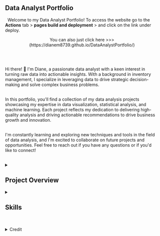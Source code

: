 ## Data Analyst Portfolio<br>
<span style="font size: 8 px;">
&nbsp;
Welcome to my Data Analyst Portfolio! To access the website go to the <b>Actions</b> tab > <b>pages build and deployment</b> > and click on the link under deploy.<br>
<p align="center" width="100%">You can also just click here >>> (https://dianem8739.github.io/DataAnalystPortfolio/)</p><br><br>

Hi there! 👋 I'm Diane, a passionate data analyst with a keen interest in turning raw data into actionable insights. With a background in inventory management, I specialize in leveraging data to drive strategic decision-making and solve complex business problems.<br><br>

In this portfolio, you'll find a collection of my data analysis projects showcasing my expertise in data visualization, statistical analysis, and machine learning. Each project reflects my dedication to delivering high-quality analysis and driving actionable recommendations to drive business growth and innovation.<br><br>

I'm constantly learning and exploring new techniques and tools in the field of data analysis, and I'm excited to collaborate on future projects and opportunities. Feel free to reach out if you have any questions or if you'd like to connect!<br><br>

<details>
<summary><h2>Project Overview</h2></summary>

Below, you'll find a collection of my data analysis projects showcasing my expertise in various areas of data analysis, including data visualization, statistical analysis, and exploratory data analysis.

### Project 1: Sales Analysis Dashboard - Lariat Rental Car Analysis
- **Objective**: Analyze sales data to identify trends, patterns, and opportunities for optimization.
- **Tools Used**: Microsoft Excel and Powerpoint
- **Description**: This project involved cleaning and processing sales data, creating interactive visualizations in Excel, and deriving insights to improve sales performance. Strategies, findings, and suggestions are also included.

### Project 2: Customer Insights Product Analysis - Vehicle Fuel Efficiency Analysis
- **Objective**: Deliver actionable insights and recommendations to the client's online consumer products review site, facilitating the selection and promotion of vehicles with optimal fuel efficiency and cost-effectiveness for consumers.
- **Tools Used**: Microsoft Excel and Powerpoint
- **Description**: Conducting data analysis to identify the factors impacting vehicle fuel efficiency. 

### Project 3: Analysis of Sales and Performance Data
- **Objective**: The objective is to analyze video game sales and performance data to inform strategic decisions, maximize sales, and optimize return on investment for gaming companies.
- **Tools Used**: Python, Jupyter Notebook, Microsoft Word, PowerPoint, Excel
- **Description**: Analyze video game sales and performance data to identify key factors contributing to successful game launches, understand consumer preferences, and make informed decisions regarding game development, marketing strategies, and platform selection. The ultimate goal is to maximize game sales, increase market share, and optimize return on investment (ROI) for gaming companies.


Feel free to explore each project for more details and insights into my data analysis capabilities. If you have any questions or would like to collaborate on a project, don't hesitate to reach out!

</details>


<details>
<summary><h2>Skills</h2></summary>


   | Programming Languages | Tools         | Visualizations |
   |------------------------|---------------|----------------|
   | SQL                    | Pandas        | Matplotlib     |
   | Python                 | NumPy         | Seaborn        |
   |                        | PostgreSQL    | Tableau        |
   |                        | Excel         | Excel          |
   |                        | Powerpoint    |                |
  


</details>


</span>
<br><br><details>
<summary>Credit</summary>
<span style="font-size: 10 px;">
 	
	Dimension by HTML5 UP
	html5up.net | @ajlkn<br>
	Demo Images: Unsplash (unsplash.com)<br>
	Icons:Font Awesome (fontawesome.io)<br>
	Other:jQuery (jquery.com)<br>
 	Responsive Tools (github.com/ajlkn/responsive-tools)
</span>
</details>


